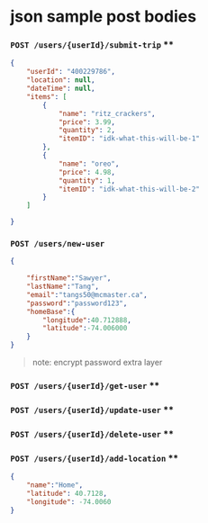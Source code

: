 # json sample post bodies

### `POST /users/{userId}/submit-trip` \*\*

```json
{
    "userId": "400229786",
    "location": null,
    "dateTime": null,
    "items": [
        {
            "name": "ritz_crackers",
            "price": 3.99,
            "quantity": 2,
            "itemID": "idk-what-this-will-be-1"
        },
        {
            "name": "oreo",
            "price": 4.98,
            "quantity": 1,
            "itemID": "idk-what-this-will-be-2"
        }
    ]

}
```

### `POST /users/new-user`

```json
{
    
    "firstName":"Sawyer",
    "lastName":"Tang",
    "email":"tangs50@mcmaster.ca",
    "password":"password123",
    "homeBase":{
        "longitude":40.712888,
        "latitude":-74.006000
    }
}
```
> note: encrypt password extra layer

### `POST /users/{userId}/get-user` \*\*

### `POST /users/{userId}/update-user` \*\*

### `POST /users/{userId}/delete-user` \*\*


### `POST /users/{userId}/add-location` \*\*

```json
{
    "name":"Home",
    "latitude": 40.7128,
    "longitude": -74.0060
}
```